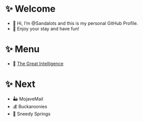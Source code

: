 # ✨ Welcome
- 👋 Hi, I’m @Sandalots and this is my personal GitHub Profile.
- 🍹 Enjoy your stay and have fun!


# ✨ Menu
- 🧑‍ [The Great Intelligence](https://www.sandymacdonald.co.uk)


# ✨ Next
- 🏜️ MojaveMail
- 💰 Buckaroonies
- 🌴 Sneedy Springs


<!---
Sandalots/Sandalots is a ✨ special ✨ repository because its `README.md` (this file) appears on your GitHub profile.
You can click the Preview link to take a look at your changes.
--->
